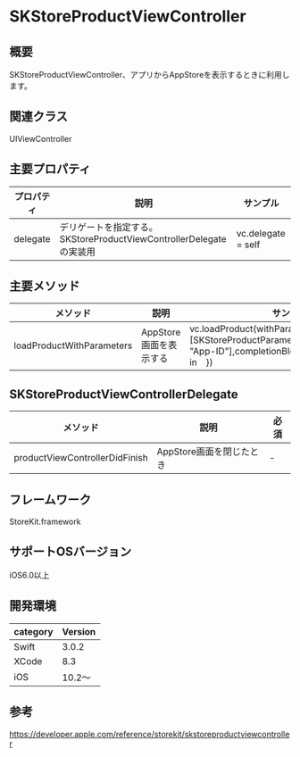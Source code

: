 # SKStoreProductViewController

## 概要
SKStoreProductViewController、アプリからAppStoreを表示するときに利用します。

## 関連クラス
UIViewController

## 主要プロパティ
|プロパティ|説明|サンプル|
|---|---|---|
| delegate |  デリゲートを指定する。<br> SKStoreProductViewControllerDelegateの実装用 |  vc.delegate = self |

## 主要メソッド
|メソッド|説明|サンプル|
|---|---|---|
| loadProductWithParameters | AppStore画面を表示する | vc.loadProduct(withParameters: [SKStoreProductParameterITunesItemIdentifier: "App-ID"],completionBlock: { (result, error) in　}) |

## SKStoreProductViewControllerDelegate

|メソッド|説明|必須|
|---|---|---|
| productViewControllerDidFinish | AppStore画面を閉じたとき | - | 

## フレームワーク
StoreKit.framework

## サポートOSバージョン
iOS6.0以上

## 開発環境
|category | Version| 
|---|---|
| Swift | 3.0.2 |
| XCode | 8.3 |
| iOS | 10.2〜 |

## 参考
https://developer.apple.com/reference/storekit/skstoreproductviewcontroller
